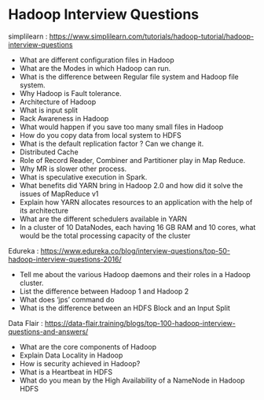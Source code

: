 # Hadoop Interview Questions 

simplilearn : https://www.simplilearn.com/tutorials/hadoop-tutorial/hadoop-interview-questions

- What are different configuration files in Hadoop
- What are the Modes in which Hadoop can run.
- What is the difference between Regular file system and Hadoop file system.
- Why Hadoop is Fault tolerance. 
- Architecture of Hadoop
- What is input split
- Rack Awareness in Hadoop
- What would happen if you save too many small files in Hadoop
- How do you copy data from local system to HDFS
- What is the default replication factor ? Can we change it.
- Distributed Cache
- Role of Record Reader, Combiner and Partitioner play in Map Reduce. 
- Why MR is slower other process.
- What is speculative execution in Spark. 
- What benefits did YARN bring in Hadoop 2.0 and how did it solve the issues of MapReduce v1
- Explain how YARN allocates resources to an application with the help of its architecture
- What are the different schedulers available in YARN
- In a cluster of 10 DataNodes, each having 16 GB RAM and 10 cores, what would be the total processing capacity of the cluster


Edureka : https://www.edureka.co/blog/interview-questions/top-50-hadoop-interview-questions-2016/

- Tell me about the various Hadoop daemons and their roles in a Hadoop cluster.
- List the difference between Hadoop 1 and Hadoop 2
- What does ‘jps’ command do
- What is the difference between an HDFS Block and an Input Split

Data Flair : https://data-flair.training/blogs/top-100-hadoop-interview-questions-and-answers/

- What are the core components of Hadoop
- Explain Data Locality in Hadoop
- How is security achieved in Hadoop?
- What is a Heartbeat in HDFS
- What do you mean by the High Availability of a NameNode in Hadoop HDFS